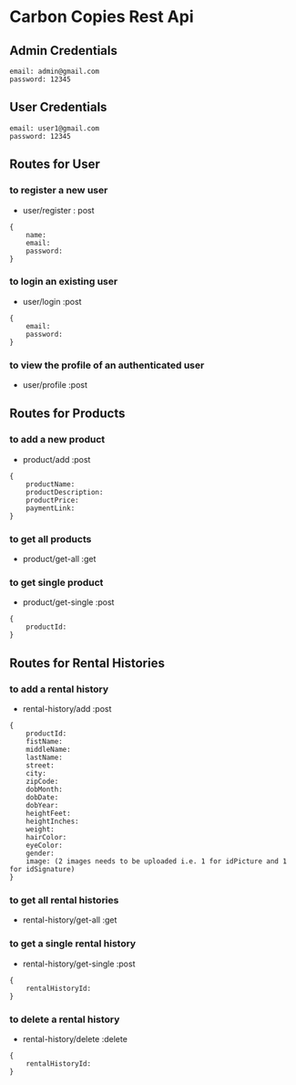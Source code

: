 # Carbon Copies Rest Api

## Admin Credentials

```
email: admin@gmail.com
password: 12345
```

## User Credentials

```
email: user1@gmail.com
password: 12345
```

## Routes for User

### to register a new user

- user/register : post

```
{
    name:
    email:
    password:
}
```

### to login an existing user

- user/login :post

```
{
    email:
    password:
}
```

### to view the profile of an authenticated user

- user/profile :post

## Routes for Products

### to add a new product

- product/add :post

```
{
    productName:
    productDescription:
    productPrice:
    paymentLink:
}
```

### to get all products

- product/get-all :get

### to get single product

- product/get-single :post

```
{
    productId:
}
```

## Routes for Rental Histories

### to add a rental history

- rental-history/add :post

```
{
    productId:
    fistName:
    middleName:
    lastName:
    street:
    city:
    zipCode:
    dobMonth:
    dobDate:
    dobYear:
    heightFeet:
    heightInches:
    weight:
    hairColor:
    eyeColor:
    gender:
    image: (2 images needs to be uploaded i.e. 1 for idPicture and 1 for idSignature)
}
```

### to get all rental histories

- rental-history/get-all :get

### to get a single rental history

- rental-history/get-single :post

```
{
    rentalHistoryId:
}
```

### to delete a rental history

- rental-history/delete :delete

```
{
    rentalHistoryId:
}
```
